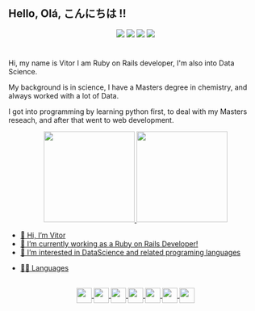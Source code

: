 ## Hello, Olá, こんにちは !! 

<div align="center">
  <a href="https://www.linkedin.com/in/vitor-grosskopf" target="_blank"><img src="https://img.shields.io/badge/-LinkedIn-%230077B5?style=for-the-badge&logo=linkedin&logoColor=white" target="_blank"></a> 
  <a href = "mailto:vitor.grosskopf@gmail.com"><img src="https://img.shields.io/badge/-Gmail-%23333?style=for-the-badge&logo=gmail&logoColor=white" target="_blank"></a>
  <a href="https://instagram.com/vitaotm" target="_blank"><img src="https://img.shields.io/badge/-Instagram-%23E4405F?style=for-the-badge&logo=instagram&logoColor=white" target="_blank"></a>
<!--   <a href="https://discord.gg/MCkQY5VU" target="_blank"><img src="https://img.shields.io/badge/Discord-7289DA?style=for-the-badge&logo=discord&logoColor=white" target="_blank"></a>  -->
  <a href="https://open.spotify.com/playlist/3yeeofQBHvIs0UfgGFOtO8?si=4352d073b4444356"><img src="https://img.shields.io/badge/Spotify-1ED760?&style=for-the-badge&logo=spotify&logoColor=white"> </a>  
</div>

#

Hi, my name is Vitor I am Ruby on Rails developer, I'm also into Data Science.

My background is in science, I have a Masters degree in chemistry, and always worked with a lot of Data.

I got into programming by learning python first, to deal with my Masters reseach, and after that went to web development. 

<div align="center"> 
  <a href="https://github.com/vitaotm">
  <img height="180cm" src="https://github-readme-stats.vercel.app/api?username=vitaotm&show_icons=true&theme=merko&include_allcommits=true&counts_private=true"/>
  <img height="180cm" src="https://github-readme-stats.vercel.app/api/top-langs/?username=vitaotm&layout=compact&langs_count=16&theme=merko"/>

</div>

- 👋 Hi, I’m Vitor
- 🌱 I’m currently working as a Ruby on Rails Developer!
- 👀 I’m interested in DataScience and related programing languages 

* 👩‍💻 Languages

<div style="display: inline_block" align="center"><br>

  <img align="center" height="30" src="https://img.shields.io/badge/Ruby_on_Rails-CC0000?style=for-the-badge&logo=ruby-on-rails&logoColor=white">
  <img align="center" height="30" src="https://img.shields.io/badge/Python-FFD43B?style=for-the-badge&logo=python&logoColor=blue"/>
  <img align="center" height="30" src="https://img.shields.io/badge/Pandas-2C2D72?style=for-the-badge&logo=pandas&logoColor=white" />
  <img align="center" height="30" src="https://img.shields.io/badge/Colab-F9AB00?style=for-the-badge&logo=googlecolab&color=525252"/>
  <img align="center" height="30" src="https://img.shields.io/badge/HTML5-E34F26?style=for-the-badge&logo=html5&logoColor=white"/>
  <img align="center" height="30" src="https://img.shields.io/badge/CSS3-1572B6?style=for-the-badge&logo=css3&logoColor=white"/>
  <img align="center" height="30" src="https://img.shields.io/badge/JavaScript-323330?style=for-the-badge&logo=javascript&logoColor=F7DF1E"/>
</div>

##




